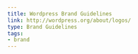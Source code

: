 ```yaml
---
title: Wordpress Brand Guidelines
link: http://wordpress.org/about/logos/
type: Brand Guidelines
tags: 
- brand
---
```

